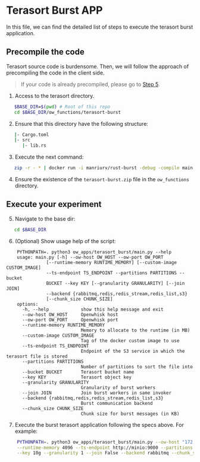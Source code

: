 # Terasort Burst APP
In this file, we can find the detailed list of steps to execute the terasort burst application.

## Precompile the code
Terasort source code is burdensome. Then, we will follow the approach of precompiling the code in the client side.

> If your code is already precompiled, please go to [Step 5](#execute-your-experiment).

1. Access to the terasort directory. 

```bash
   $BASE_DIR=$(pwd) # Root of this repo
   cd $BASE_DIR/ow_functions/terasort-burst
```

2. Ensure that this directory have the following structure: 

```bash
   |- Cargo.toml
   |- src
      |- lib.rs
```

3. Execute the next command:

```bash
   zip -r - * | docker run -i manriurv/rust-burst -debug -compile main > ../terasort-burst.zip
```
4. Ensure the existence of the `terasort-burst.zip` file in the `ow_functions` directory.

## Execute your experiment

5. Navigate to the base dir:

```bash
   cd $BASE_DIR
```
6. (Optional) Show usage help of the script:


```
    PYTHONPATH=. python3 ow_apps/terasort_burst/main.py --help
    usage: main.py [-h] --ow-host OW_HOST --ow-port OW_PORT
               [--runtime-memory RUNTIME_MEMORY] [--custom-image CUSTOM_IMAGE]
               --ts-endpoint TS_ENDPOINT --partitions PARTITIONS --bucket
               BUCKET --key KEY [--granularity GRANULARITY] [--join JOIN]
               --backend {rabbitmq,redis,redis_stream,redis_list,s3}
               [--chunk_size CHUNK_SIZE]
    options:
      -h, --help            show this help message and exit
      --ow-host OW_HOST     Openwhisk host
      --ow-port OW_PORT     Openwhisk port
      --runtime-memory RUNTIME_MEMORY
                            Memory to allocate to the runtime (in MB)
      --custom-image CUSTOM_IMAGE
                            Tag of the docker custom image to use
      --ts-endpoint TS_ENDPOINT
                            Endpoint of the S3 service in which the terasort file is stored
      --partitions PARTITIONS
                            Number of partitions to sort the file into
      --bucket BUCKET       Terasort bucket name
      --key KEY             Terasort object key
      --granularity GRANULARITY
                            Granularity of burst workers
      --join JOIN           Join burst workers in same invoker
      --backend {rabbitmq,redis,redis_stream,redis_list,s3}
                            Burst communication backend
      --chunk_size CHUNK_SIZE
                            Chunk size for burst messages (in KB)

```

7. Execute the burst terasort application following the specs above. For example:

```bash
    PYTHONPATH=. python3 ow_apps/terasort_burst/main.py --ow-host "172.17.0.1" --ow-port 3233 \
    --runtime-memory 4096 --ts-endpoint http://minio:9000 --partitions 10 --bucket terasort \
    --key 10g --granularity 1 --join False --backend rabbitmq --chunk_size 32
```


